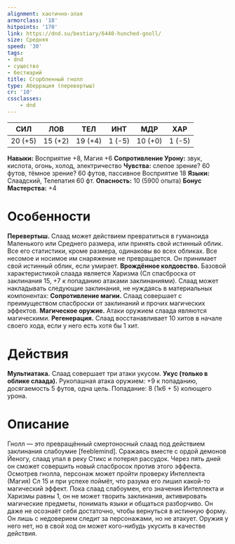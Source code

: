 ```yaml
---
alignment: хаотично-злая
armorclass: '18'
hitpoints: '170'
link: https://dnd.su/bestiary/6440-hunched-gnoll/
size: Средняя
speed: '30'
tags:
- dnd
- существо
- бестиарий
title: Сгорбленный гнолл
type: Аберрация (перевертыш)
cr: '10'
cssclasses:
    - dnd
---
```



| СИЛ | ЛОВ | ТЕЛ | ИНТ | МДР | ХАР |
|---|---|---|---|---|---|
| 20 (+5) | 15 (+2) | 19 (+4) | 1 (-5) | 10 (+0) | 1 (-5) |
**Навыки:** Восприятие +8, Магия +6
**Сопротивление Урону:** звук, кислота, огонь, холод, электричество
**Чувства:** слепое зрение? 60 футов, тёмное зрение? 60 футов, пассивное Восприятие 18
**Языки:** Слаадский, Телепатия 60 фт.
**Опасность:** 10 (5900 опыта)
**Бонус Мастерства:** +4


# Особенности
**Перевертыш.** Слаад может действием превратиться в гуманоида Маленького или Среднего размера, или принять свой истинный облик. Все его статистики, кроме размера, одинаковы во всех обликах. Все несомое и носимое им снаряжение не превращается. Он принимает свой истинный облик, если умирает.
**Врождённое колдовство.** Базовой характеристикой слаада является Харизма (Сл спасброска от заклинания 15, +7 к попаданию атаками заклинаниями). Слаад может накладывать следующие заклинания, не нуждаясь в материальных компонентах:
**Сопротивление магии.** Слаад совершает с преимуществом спасброски от заклинаний и прочих магических эффектов.
**Магическое оружие.** Атаки оружием слаада являются магическими.
**Регенерация.** Слаад восстанавливает 10 хитов в начале своего хода, если у него есть хотя бы 1 хит.


# Действия
**Мультиатака.** Слаад совершает три атаки укусом.
**Укус (только в облике слаада).** Рукопашная атака оружием: +9 к попаданию, досягаемость 5 футов, одна цель. Попадание: 8 (1к6 + 5) колющего урона.


# Описание
Гнолл — это превращённый смертоносный слаад под действием заклинания слабоумие [feeblemind]. Сражаясь вместе с ордой демонов Йеногу, слаад упал в реку Стикс и потерял рассудок. Через пять дней он сможет совершить новый спасбросок против этого эффекта. Осмотрев гнолла, персонаж может пройти проверку Интеллекта (Магия) Сл 15 и при успехе поймёт, что разума его лишил какой-то магический эффект. Пока слаад слабоумен, его значения Интеллекта и Харизмы равны 1, он не может творить заклинания, активировать магические предметы, понимать языки и общаться разборчиво. Он даже не осознаёт себя достаточно, чтобы вернуться в истинную форму. Он лишь с недоверием следит за персонажами, но не атакует. Оружия у него нет, но в свой ход он может кого-нибудь укусить в качестве действия.